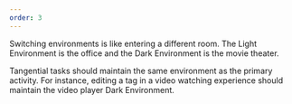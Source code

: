 ```yaml
---
order: 3
---
```


Switching environments is like entering a different room. The Light Environment is the office and the Dark Environment is the movie theater.

Tangential tasks should maintain the same environment as the primary activity. For instance, editing a tag in a video watching experience should maintain the video player Dark Environment.